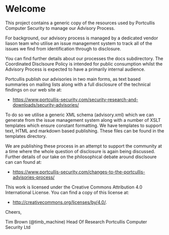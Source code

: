 # Welcome

This project contains a generic copy of the resources used by Portcullis Computer Security to manage our Advisory Process.

For background, our advisory process is managed by a dedicated vendor liason team who utilise an issue management system to track all of the issues we find from identification through to disclosure.

You can find further details about our processes the docs subdirectory. The Coordinated Disclsoure Policy is intended for public consumption whilst the Advisory Process is expected to have a primarily internal audience.

Portcullis publish our advisories in two main forms, as text based summaries on mailing lists along with a full disclosure of the technical findings on our web site at:

* https://www.portcullis-security.com/security-research-and-downloads/security-advisories/

To do so we utilise a generic XML schema (advisory.xml) which we can generate from the issue management system along with a number of XSLT templates which ensure constant formatting. We have templates to support text, HTML and markdown based publishing. These files can be found in the templates directory.

We are publishing these process in an attempt to support the community at a time where the whole question of disclosure is again being discussed. Further details of our take on the philosophical debate around disclsoure can can found at:

* https://www.portcullis-security.com/changes-to-the-portcullis-advisories-process/

This work is licensed under the Creative Commons Attribution 4.0 International License. You can find a copy of this license at:

* http://creativecommons.org/licenses/by/4.0/.

Cheers,

Tim Brown (@timb_machine)
Head Of Research
Portcullis Computer Security Ltd
